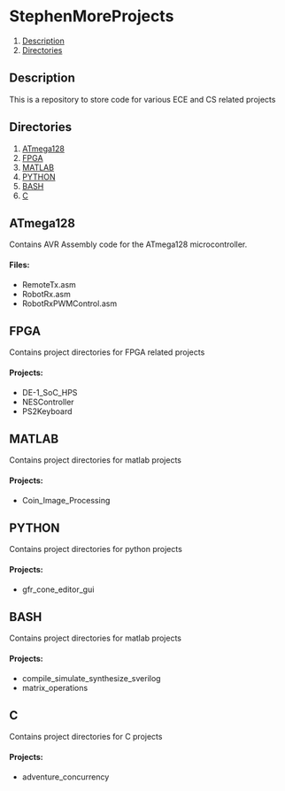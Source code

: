 # StephenMoreProjects
1. [ Description ](#desc)
2. [ Directories ](#dirs)

<a name="desc"></a>
## Description
This is a repository to store code for various ECE and CS related projects

<a name="dirs"></a>
## Directories
1. [ ATmega128 ](#atmega128)
2. [ FPGA ](#fpga)
3. [ MATLAB ](#matlab)
4. [ PYTHON ](#python)
5. [ BASH ](#bash)
6. [ C ](#c)

<a name="atmega128"></a>
## ATmega128

Contains AVR Assembly code for the ATmega128 microcontroller.
#### Files:
* RemoteTx.asm 
* RobotRx.asm
* RobotRxPWMControl.asm

<a name="fpga"></a>
## FPGA
Contains project directories for FPGA related projects
#### Projects:
* DE-1_SoC_HPS
* NESController
* PS2Keyboard

<a name="matlab"></a>
## MATLAB
Contains project directories for matlab projects
#### Projects:
* Coin_Image_Processing

<a name="python"></a>
## PYTHON
Contains project directories for python projects
#### Projects:
* gfr_cone_editor_gui

<a name="bash"></a>
## BASH
Contains project directories for matlab projects
#### Projects:
* compile_simulate_synthesize_sverilog
* matrix_operations


<a name="c"></a>
## C
Contains project directories for C projects
#### Projects:
* adventure_concurrency
